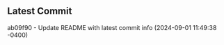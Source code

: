 
## Latest Commit
ab09f90 - Update README with latest commit info (2024-09-01 11:49:38 -0400) <Yunxi-Zhou>
